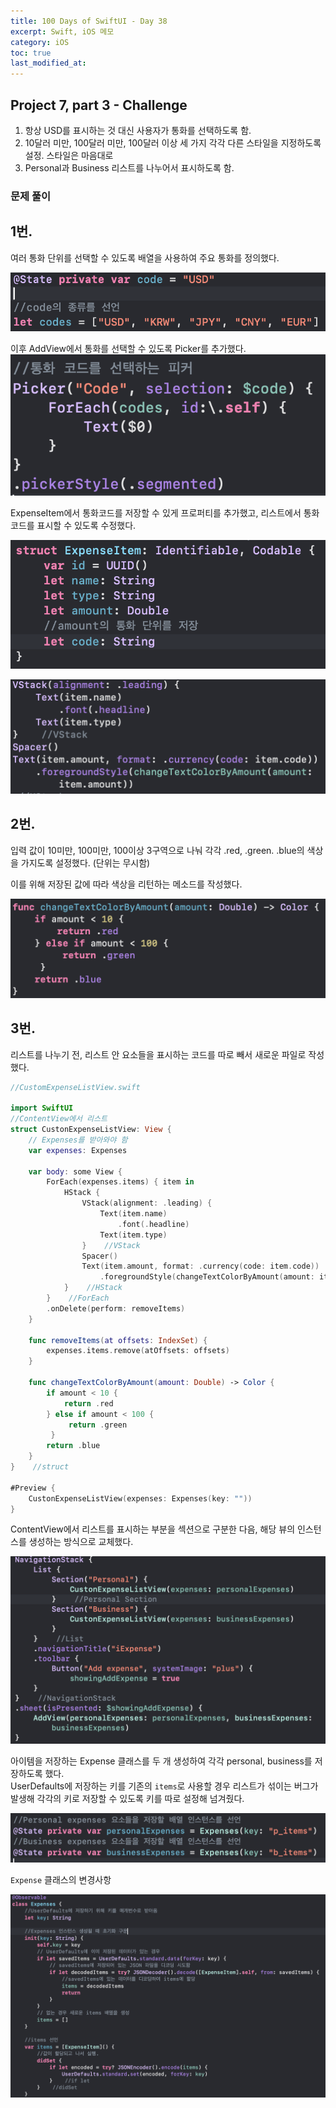 ```yaml
---
title: 100 Days of SwiftUI - Day 38
excerpt: Swift, iOS 메모
category: iOS
toc: true
last_modified_at: 
---
```


## Project 7, part 3 - Challenge

1. 항상 USD를 표시하는 것 대신 사용자가 통화를 선택하도록 함.
2. 10달러 미만, 100달러 미만, 100달러 이상 세 가지 각각 다른 스타일을 지정하도록 설정. 스타일은 마음대로
3. Personal과 Business 리스트를 나누어서 표시하도록 함.


### 문제 풀이

1번.  
---
여러 통화 단위를 선택할 수 있도록 배열을 사용하여 주요 통화를 정의했다.

![1-1](../../assets/images/pages/iOS/2024-02-15-Day38/1-1.png)

이후 AddView에서 통화를 선택할 수 있도록 Picker를 추가했다. 
![1-2](../../assets/images/pages/iOS/2024-02-15-Day38/1-2.png)

ExpenseItem에서 통화코드를 저장할 수 있게 프로퍼티를 추가했고, 리스트에서 통화코드를 표시할 수 있도록 수정했다.

![Alt text](../../assets/images/pages/iOS/2024-02-15-Day38/1-3.png)

![Alt text](../../assets/images/pages/iOS/2024-02-15-Day38/1-4.png)


2번.
---
입력 값이 10미만, 100미만, 100이상 3구역으로 나눠 각각 .red, .green. .blue의 색상을 가지도록 설정했다. (단위는 무시함)

이를 위해 저장된 값에 따라 색상을 리턴하는 메소드를 작성했다.

![Alt text](../../assets/images/pages/iOS/2024-02-15-Day38/2-1.png)

3번.
---
리스트를 나누기 전, 리스트 안 요소들을 표시하는 코드를 따로 빼서 새로운 파일로 작성했다.

```swift
//CustomExpenseListView.swift

import SwiftUI
//ContentView에서 리스트
struct CustonExpenseListView: View {
    // Expenses를 받아와야 함
    var expenses: Expenses
    
    var body: some View {
        ForEach(expenses.items) { item in
            HStack {
                VStack(alignment: .leading) {
                    Text(item.name)
                        .font(.headline)
                    Text(item.type)
                }    //VStack
                Spacer()
                Text(item.amount, format: .currency(code: item.code))
                    .foregroundStyle(changeTextColorByAmount(amount: item.amount))
            }    //HStack
        }    //ForEach
        .onDelete(perform: removeItems)
    }
    
    func removeItems(at offsets: IndexSet) {
        expenses.items.remove(atOffsets: offsets)
    }
    
    func changeTextColorByAmount(amount: Double) -> Color {
        if amount < 10 {
            return .red
        } else if amount < 100 {
             return .green
         }
        return .blue
    }
}    //struct

#Preview {
    CustonExpenseListView(expenses: Expenses(key: ""))
}
```

ContentView에서 리스트를 표시하는 부분을 섹션으로 구분한 다음, 해당 뷰의 인스턴스를 생성하는 방식으로 교체했다.

![Alt text](../../assets/images/pages/iOS/2024-02-15-Day38/3-1.png)

아이템을 저장하는 Expense 클래스를 두 개 생성하여 각각 personal, business를 저장하도록 했다.  
UserDefaults에 저장하는 키를 기존의 `items`로 사용할 경우 리스트가 섞이는 버그가 발생해 각각의 키로 저장할 수 있도록 키를 따로 설정해 넘겨줬다.

![Alt text](../../assets/images/pages/iOS/2024-02-15-Day38/3-2.png)

`Expense` 클래스의 변경사항

![Alt text](../../assets/images/pages/iOS/2024-02-15-Day38/3-3.png)

